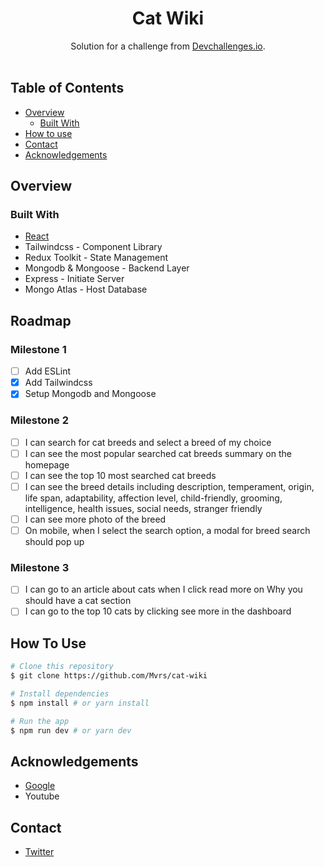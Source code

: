 <!-- Please update value in the {}  -->

<h1 align="center">Cat Wiki</h1>

<div align="center">
   Solution for a challenge from  <a href="http://devchallenges.io" target="_blank">Devchallenges.io</a>.
</div>

<br>

<!-- TABLE OF CONTENTS -->

## Table of Contents

- [Overview](#overview)
  - [Built With](#built-with)
- [How to use](#how-to-use)
- [Contact](#contact)
- [Acknowledgements](#acknowledgements)

<!-- OVERVIEW -->

## Overview

### Built With

<!-- This section should list any major frameworks that you built your project using. Here are a few examples.-->

- [React](https://reactjs.org/)
- Tailwindcss - Component Library
- Redux Toolkit - State Management
- Mongodb & Mongoose - Backend Layer
- Express - Initiate Server
- Mongo Atlas - Host Database

## Roadmap

### Milestone 1

- [ ] Add ESLint
- [x] Add Tailwindcss
- [x] Setup Mongodb and Mongoose

### Milestone 2

- [ ] I can search for cat breeds and select a breed of my choice
- [ ] I can see the most popular searched cat breeds summary on the homepage
- [ ] I can see the top 10 most searched cat breeds
- [ ] I can see the breed details including description, temperament, origin, life span, adaptability, affection level, child-friendly, grooming, intelligence, health issues, social needs, stranger friendly
- [ ] I can see more photo of the breed
- [ ] On mobile, when I select the search option, a modal for breed search should pop up

### Milestone 3

- [ ] I can go to an article about cats when I click read more on Why you should have a cat section
- [ ] I can go to the top 10 cats by clicking see more in the dashboard

## How To Use

<!-- Example: -->

```bash
# Clone this repository
$ git clone https://github.com/Mvrs/cat-wiki

# Install dependencies
$ npm install # or yarn install

# Run the app
$ npm run dev # or yarn dev
```

## Acknowledgements

<!-- This section should list any articles or add-ons/plugins that helps you to complete the project. This is optional but it will help you in the future. For example: -->

- [Google](https://www.google.com/)
- Youtube

## Contact

- [Twitter](https://{twitter.com/saschamars})
